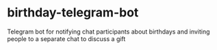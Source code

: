 # birthday-telegram-bot


Telegram bot for notifying chat participants about birthdays and inviting people to a separate chat to discuss a gift
